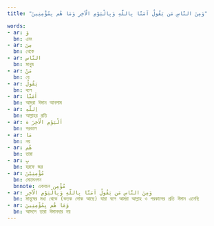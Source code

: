 ```yaml
---
title: "وَمِنَ النَّاسِ مَن يَقُولُ آمَنَّا بِاللَّهِ وَبِالْيَوْمِ الْآخِرِ وَمَا هُم بِمُؤْمِنِينَ"

words:
- ar: وَ
  bn: এবং
- ar: مِنَ
  bn: থেকে
- ar: النَّاس
  bn: মানুষ
- ar: مَنْ
  bn: যে
- ar: يَقُولُ
  bn: বলে
- ar: اٰمَنَّا
  bn: আমরা ঈমান আনলাম
- ar: اِللَّهِ
  bn: আল্লাহর প্রতি
- ar: اَلْيَوْمِ الْاٰخِرَ ة
  bn: পরকাল
- ar: مَا
  bn: নয়
- ar: هُم
  bn: তারা
- ar: بِ
  bn: হরফে জর
- ar: مُؤْمِنِيْنَ
  bn: মোমেনগন
  bnnote: একবচন مُؤْمِن
- ar: وَمِنَ النَّاسِ مَن يَقُولُ آمَنَّا بِاللَّهِ وَبِالْيَوْمِ الْآخِرِ
  bn: মানুষের মধ্য থেকে (কতক লোক আছে) যারা বলে আমরা আল্লাহ ও পরকালের প্রতি ঈমান এনেছি
- ar: وَمَا هُم بِمُؤْمِنِينَ
  bn: আসলে তারা ঈমানদার নয়
---
```

